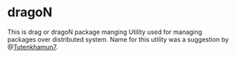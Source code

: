 # dragoN
This is drag or dragoN package manging Utility used for managing packages over distributed system. Name for this utility was a suggestion by @[Tutenkhamun7](https://github.com/Tutenkhamun7).
